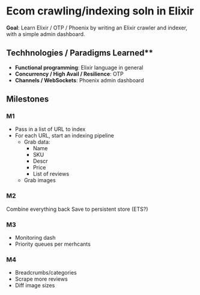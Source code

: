 # Ecom crawling/indexing soln in Elixir

**Goal**: Learn Elixir / OTP / Phoenix by writing an Elixir crawler and indexer, with a simple admin dashboard.

## Techhnologies / Paradigms Learned**

* **Functional programming**: Elixir language in general
* **Concurrency / High Avail / Resilience**: OTP
* **Channels / WebSockets**: Phoenix admin dashboard

## Milestones

### M1

* Pass in a list of URL to index
* For each URL, start an indexing pipeline
  * Grab data:
    * Name
    * SKU
    * Descr
    * Price
    * List of reviews
  * Grab images

### M2

Combine everything back
Save to persistent store (ETS?)

### M3

* Monitoring dash
* Priority queues per merhcants

### M4

* Breadcrumbs/categories
* Scrape more reviews
* Diff image sizes
